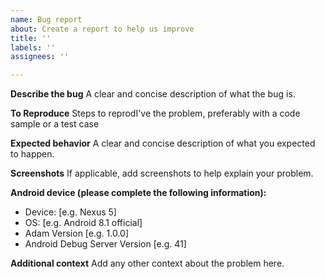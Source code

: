 ```yaml
---
name: Bug report
about: Create a report to help us improve
title: ''
labels: ''
assignees: ''

---
```


**Describe the bug**
A clear and concise description of what the bug is.

**To Reproduce**
Steps to reprodI've the problem, preferably with a code sample or a test case

**Expected behavior**
A clear and concise description of what you expected to happen.

**Screenshots**
If applicable, add screenshots to help explain your problem.

**Android device (please complete the following information):**
 - Device: [e.g. Nexus 5]
 - OS: [e.g. Android 8.1 official]
 - Adam Version [e.g. 1.0.0]
- Android Debug Server Version [e.g. 41]

**Additional context**
Add any other context about the problem here.
